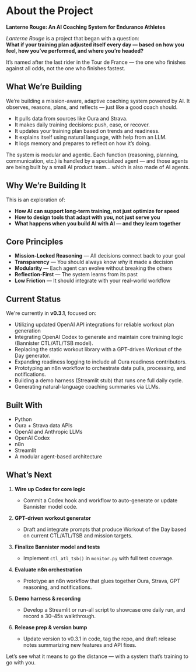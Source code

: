 # About the Project
**Lanterne Rouge: An AI Coaching System for Endurance Athletes**

*Lanterne Rouge* is a project that began with a question:  
**What if your training plan adjusted itself every day — based on how you feel, how you’ve performed, and where you’re headed?**

It’s named after the last rider in the Tour de France — the one who finishes against all odds, not the one who finishes fastest.

## What We’re Building

We’re building a mission-aware, adaptive coaching system powered by AI. It observes, reasons, plans, and reflects — just like a good coach should.

- It pulls data from sources like Oura and Strava.
- It makes daily training decisions: push, ease, or recover.
- It updates your training plan based on trends and readiness.
- It explains itself using natural language, with help from an LLM.
- It logs memory and prepares to reflect on how it’s doing.

The system is modular and agentic. Each function (reasoning, planning, communication, etc.) is handled by a specialized agent — and those agents are being built by a small AI product team… which is also made of AI agents.


## Why We’re Building It

This is an exploration of:
- **How AI can support long-term training, not just optimize for speed**
- **How to design tools that adapt with you, not just serve you**
- **What happens when you build AI with AI — and they learn together**


## Core Principles

- **Mission-Locked Reasoning** — All decisions connect back to your goal
- **Transparency** — You should always know *why* it made a decision
- **Modularity** — Each agent can evolve without breaking the others
- **Reflection-First** — The system learns from its past
- **Low Friction** — It should integrate with your real-world workflow

## Current Status

We're currently in **v0.3.1**, focused on:
- Utilizing updated OpenAI API integrations for reliable workout plan generation
- Integrating OpenAI Codex to generate and maintain core training logic (Bannister CTL/ATL/TSB model).
- Replacing the static workout library with a GPT-driven Workout of the Day generator.
- Expanding readiness logging to include all Oura readiness contributors.
- Prototyping an n8n workflow to orchestrate data pulls, processing, and notifications.
- Building a demo harness (Streamlit stub) that runs one full daily cycle.
- Generating natural-language coaching summaries via LLMs.


## Built With

- Python
- Oura + Strava data APIs
- OpenAI and Anthropic LLMs
- OpenAI Codex
- n8n
- Streamlit
- A modular agent-based architecture


## What’s Next

1. **Wire up Codex for core logic**  
   - Commit a Codex hook and workflow to auto-generate or update Bannister model code.

2. **GPT-driven workout generator**  
   - Draft and integrate prompts that produce Workout of the Day based on current CTL/ATL/TSB and mission targets.

3. **Finalize Bannister model and tests**  
   - Implement `ctl_atl_tsb()` in `monitor.py` with full test coverage.

4. **Evaluate n8n orchestration**  
   - Prototype an n8n workflow that glues together Oura, Strava, GPT reasoning, and notifications.

5. **Demo harness & recording**  
   - Develop a Streamlit or run-all script to showcase one daily run, and record a 30–45s walkthrough.

6. **Release prep & version bump**  
   - Update version to v0.3.1 in code, tag the repo, and draft release notes summarizing new features and API fixes.

Let’s see what it means to go the distance — with a system that’s training to go with you.

